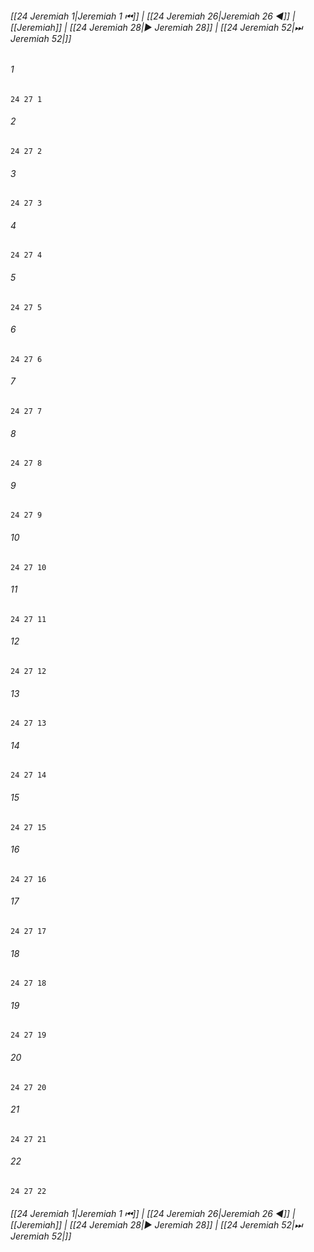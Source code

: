 
###### [[24 Jeremiah 1|Jeremiah 1 ⏮]] | [[24 Jeremiah 26|Jeremiah 26 ◀]] | [[Jeremiah]] | [[24 Jeremiah 28|▶ Jeremiah 28]] | [[24 Jeremiah 52|⏭ Jeremiah 52|]]

###### 1
``` verse
24 27 1 
```
###### 2
``` verse
24 27 2 
```
###### 3
``` verse
24 27 3 
```
###### 4
``` verse
24 27 4 
```
###### 5
``` verse
24 27 5 
```
###### 6
``` verse
24 27 6 
```
###### 7
``` verse
24 27 7 
```
###### 8
``` verse
24 27 8 
```
###### 9
``` verse
24 27 9 
```
###### 10
``` verse
24 27 10 
```
###### 11
``` verse
24 27 11 
```
###### 12
``` verse
24 27 12 
```
###### 13
``` verse
24 27 13 
```
###### 14
``` verse
24 27 14 
```
###### 15
``` verse
24 27 15 
```
###### 16
``` verse
24 27 16 
```
###### 17
``` verse
24 27 17 
```
###### 18
``` verse
24 27 18 
```
###### 19
``` verse
24 27 19 
```
###### 20
``` verse
24 27 20 
```
###### 21
``` verse
24 27 21 
```
###### 22
``` verse
24 27 22 
```

###### [[24 Jeremiah 1|Jeremiah 1 ⏮]] | [[24 Jeremiah 26|Jeremiah 26 ◀]] | [[Jeremiah]] | [[24 Jeremiah 28|▶ Jeremiah 28]] | [[24 Jeremiah 52|⏭ Jeremiah 52|]]

